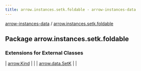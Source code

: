 ```yaml
---
title: arrow.instances.setk.foldable - arrow-instances-data
---
```


[arrow-instances-data](../index.html) / [arrow.instances.setk.foldable](./index.html)

## Package arrow.instances.setk.foldable

### Extensions for External Classes

| [arrow.Kind](arrow.-kind/index.html) |  |
| [arrow.data.SetK](arrow.data.-set-k/index.html) |  |

